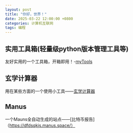 ```yaml
---
layout: post
title: "你好，世界！"
date: 2025-03-22 12:00:00 +0800
categories: 计算机互联网
tags: 编程
---
```

## 实用工具箱(轻量级python版本管理工具等)
友好实用的一个工具箱，开箱即用！-[myTools](https://xhnoob.github.io/myTools/)

## 玄学计算器
用在某些方面的一个使用小工具——[玄学计算器](https://xhnoob.github.io/calculator/)

## Manus
一个Mauns全自动生成的站点——[比特币报告]（https://dfdsqkjs.manus.space/）